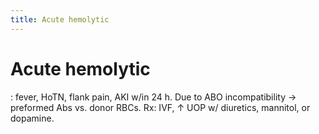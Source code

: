 ```yaml
---
title: Acute hemolytic
---
```

# Acute hemolytic

: fever, HoTN, flank pain, AKI w/in 24 h. Due to ABO incompatibility → preformed Abs vs. donor RBCs. Rx: IVF, ↑ UOP w/ diuretics, mannitol, or dopamine.
